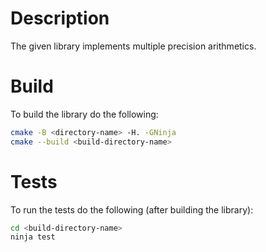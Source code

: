 # Description
The given library implements multiple precision arithmetics.
# Build    
To build the library do the following:  
```bash
cmake -B <directory-name> -H. -GNinja 
cmake --build <build-directory-name>
```  
# Tests  
To run the tests do the following (after building the library):  
```bash
cd <build-directory-name>
ninja test
```
